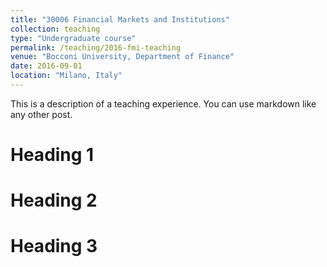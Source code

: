 ```yaml
---
title: "30006 Financial Markets and Institutions"
collection: teaching
type: "Undergraduate course"
permalink: /teaching/2016-fmi-teaching
venue: "Bocconi University, Department of Finance"
date: 2016-09-01
location: "Milano, Italy"
---
```


This is a description of a teaching experience. You can use markdown like any other post.

Heading 1
======

Heading 2
======

Heading 3
======
